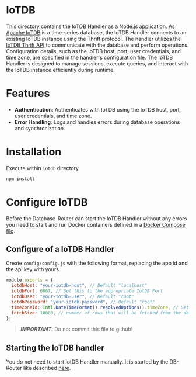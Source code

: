 # IoTDB

This directory contains the IoTDB Handler as a Node.js application. As [Apache IoTDB](https://iotdb.apache.org/) is a time-series database, the IoTDB Handler connects to an existing IoTDB instance using the Thrift protocol. The handler utilizes the [IoTDB Thrift API](https://github.com/apache/thrift) to communicate with the database and perform operations. Configuration details, such as the IoTDB host, port, user credentials, and time zone, are specified in the handler's configuration file. The IoTDB Handler is designed to manage sessions, execute queries, and interact with the IoTDB instance efficiently during runtime.

# Features

- **Authentication**: Authenticates with IoTDB using the IoTDB host, port, user credentials, and time zone.
- **Error Handling**: Logs and handles errors during database operations and synchronization.

# Installation

Execute within `iotdb` directory

```bash
npm install
```

# Configure IoTDB

Before the Database-Router can start the IoTDB Handler without any errors you need to start and run Docker containers defined in a [Docker Compose file](/docker/).

## Configure of a IoTDB Handler

Create `config/config.js` with the following format, replacing the app id and the api key with yours.

```js
module.exports = {
  iotdbHost: "your-iotdb-host", // Default "localhost"
  iotdbPort: 6667, // Set this to the appropriate IotDB Port
  iotdbUser: "your-iotdb-user", // Default "root"
  iotdbPassword: "your-iotdb-password", // Default "root"
  timeZoneId: Intl.DateTimeFormat().resolvedOptions().timeZone, // Set this to the appropriate time zone
  fetchSize: 10000, // number of rows that will be fetched from the database at a time when executing a query 
};
```

> **_IMPORTANT:_** Do not commit this file to github!

## Starting the IoTDB handler

You do not need to start IotDB Handler manually. It is started by the DB-Router like described [here](../../../router/README.md#Run).
